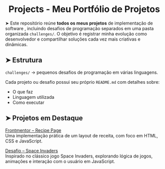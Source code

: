 <h1 align="center">Projects - Meu Portfólio de Projetos</h1>

➤ Este repositório reúne **todos os meus projetos** de implementação de software , incluindo desafios de programação separados em uma pasta organizada `challenges/`. O objetivo é registrar minha evolução como desenvolvedor e compartilhar soluções cada vez mais criativas e dinâmicas.


## ➤ Estrutura 

 `challenges/` → pequenos desafios de programação em várias linguagens.

 Cada projeto ou desafio possui seu próprio `README.md` com detalhes sobre:
- O que faz
- Linguagem utilizada
- Como executar

## ➤ Projetos em Destaque 

 [Frontmentor – Recipe Page](https://github.com/Luanpierote/projects/tree/main/challenges/javascript/Frontmentor/recipe-page-main)  
Uma implementação prática de um layout de receita, com foco em HTML, CSS e JavaScript.

 [Desafio – Space Invaders](https://github.com/Luanpierote/projects/tree/main/challenges/javascript/desafio-02-SpaceInvaders)  
Inspirado no clássico jogo Space Invaders, explorando lógica de jogos, animações e interação com o usuário em JavaScript.

